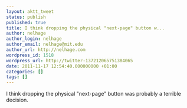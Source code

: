 ```yaml
---
layout: aktt_tweet
status: publish
published: true
title: I think dropping the physical "next-page" button w...
author: nelhage
author_login: nelhage
author_email: nelhage@mit.edu
author_url: http://nelhage.com
wordpress_id: 1518
wordpress_url: http://twitter-137212065751384065
date: 2011-11-17 12:54:40.000000000 +01:00
categories: []
tags: []
---
```

I think dropping the physical "next-page" button was probably a terrible decision.
